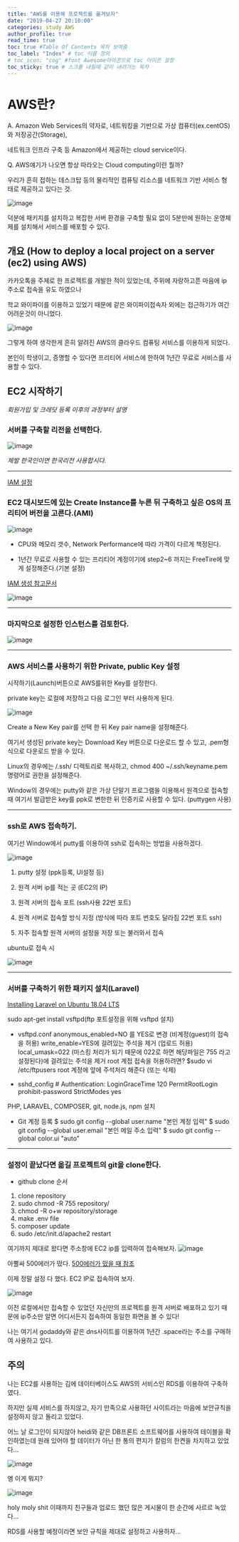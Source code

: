 ```yaml
---
title: "AWS를 이용해 프로젝트를 옮겨보자"
date: "2019-04-27 20:10:00"
categories: study AWS
author_profile: true
read_time: true
toc: true #Table Of Contents 목차 보여줌
toc_label: "Index" # toc 이름 정의
# toc_icon: "cog" #font Awesome아이콘으로 toc 아이콘 설정
toc_sticky: true # 스크롤 내릴때 같이 내려가는 목차
---
```


# AWS란?

A. Amazon Web Services의 약자로, 네트워킹을 기반으로 가상 컴퓨터(ex.centOS)와 저장공간(Storage),

네트워크 인프라 구축 등 Amazon에서 제공하는 cloud service이다.

Q. AWS얘기가 나오면 항상 따라오는 Cloud computing이란 뭘까?

우리가 흔히 접하는 데스크탑 등의 물리적인 컴퓨팅 리소스를 네트워크 기반 서비스 형태로 제공하고 있다는 것.

![image](https://user-images.githubusercontent.com/33077726/56801023-68ba6400-6857-11e9-8f69-dfd5838260d5.png)

덕분에 패키지를 설치하고 복잡한 서버 환경을 구축할 필요 없이 5분만에 원하는 운영체제를 설치해서 서비스를 배포할 수 있다.

## 개요 (How to deploy a local project on a server (ec2) using AWS)

카카오톡을 주제로 한 프로젝트를 개발한 적이 있었는데, 주위에 자랑하고픈 마음에 ip주소로 접속을 유도 하였으나

학교 와이파이를 이용하고 있었기 때문에 같은 와이파이접속자 외에는 접근하기가 여간 어려운것이 아니었다.

![image](https://user-images.githubusercontent.com/33077726/56801080-90113100-6857-11e9-8c0e-433cd9037d2b.png)

그렇게 하여 생각한게 흔히 알려진 AWS의 클라우드 컴퓨팅 서비스를 이용하게 되었다.

본인이 학생이고, 증명할 수 있다면 프리티어 서비스에 한하여 1년간 무료로 서비스를 사용할 수 있다.

## EC2 시작하기

_회원가입 및 크레딧 등록 이후의 과정부터 설명_

### 서버를 구축할 리전을 선택한다.

![image](https://user-images.githubusercontent.com/33077726/56852928-2f1f5100-695c-11e9-973a-04e8e7d89a35.png)

_제발 한국인이면 한국리전 사용합시다._

---

[IAM 설정](https://tech.cloud.nongshim.co.kr/2018/10/11/%EC%B4%88%EB%B3%B4%EC%9E%90%EB%A5%BC-%EC%9C%84%ED%95%9C-aws-%EC%9B%B9%EA%B5%AC%EC%B6%95-2-iam-%EC%9C%A0%EC%A0%80-%EC%83%9D%EC%84%B1%ED%95%98%EA%B8%B0/)

### EC2 대시보드에 있는 Create Instance를 누른 뒤 구축하고 싶은 OS의 프리티어 버전을 고른다.(AMI)

![image](https://user-images.githubusercontent.com/33077726/56801249-f433f500-6857-11e9-8a74-d52176048e54.png)

- CPU와 메모리 갯수, Network Performance에 따라 가격이 다르게 책정된다.

- 1년간 무료로 사용할 수 있는 프리티어 계정이기에 step2~6 까지는 FreeTire에 맞게 설정해준다.(기본 설정)

[IAM 생성 참고문서](https://tech.cloud.nongshim.co.kr/2018/10/11/%EC%B4%88%EB%B3%B4%EC%9E%90%EB%A5%BC-%EC%9C%84%ED%95%9C-aws-%EC%9B%B9%EA%B5%AC%EC%B6%95-2-iam-%EC%9C%A0%EC%A0%80-%EC%83%9D%EC%84%B1%ED%95%98%EA%B8%B0/)

![image](https://user-images.githubusercontent.com/33077726/56802384-d74cf100-685a-11e9-8684-f4555e1fc26a.png)

---

### 마지막으로 설정한 인스턴스를 검토한다.

![image](https://user-images.githubusercontent.com/33077726/56802529-40ccff80-685b-11e9-92bb-5310422d4a7d.png)

---

### AWS 서비스를 사용하기 위한 Private, public Key 설정

시작하기(Launch)버튼으로 AWS를위한 Key를 설정한다.

private key는 로컬에 저장하고 다음 로그인 부터 사용하게 된다.

![image](https://user-images.githubusercontent.com/33077726/56805565-64e10e80-6864-11e9-94ee-0d4e1006d078.png)

Create a New Key pair를 선택 한 뒤 Key pair name을 설정해준다.

여기서 생성된 private key는 Download Key 버튼으로 다운로드 할 수 있고, .pem형식으로 다운로드 받을 수 있다.

Linux의 경우에는 /.ssh/ 디렉토리로 복사하고, chmod 400 ~/.ssh/keyname.pem 명령어로 권한을 설정해준다.

Window의 경우에는 putty와 같은 가상 단말기 프로그램을 이용해서 원격으로 접속할 때 여기서 발급받은 key를 ppk로 변한한 뒤 인증키로 사용할 수 있다.
(puttygen 사용)

---

### ssh로 AWS 접속하기.

여기선 Window에서 putty를 이용하여 ssh로 접속하는 방법을 사용하겠다.

![image](https://user-images.githubusercontent.com/33077726/56847869-6c63ee80-691c-11e9-89c9-2adf6d497019.png)

1. putty 설정 (ppk등록, UI설정 등)

2. 원격 서버 ip를 적는 곳 (EC2의 IP)

3. 원격 서버의 접속 포트 (ssh사용 22번 포트)

4. 원격 서버로 접속할 방식 지정 (방식에 따라 포트 번호도 달라짐 22번 포트 ssh)

5. 자주 접속할 원격 서버의 설정을 저장 또는 불러와서 접속

ubuntu로 접속 시

![image](https://user-images.githubusercontent.com/33077726/56847941-66bad880-691d-11e9-8b78-fe96621231c0.png)

---

### 서버를 구축하기 위한 패키지 설치(Laravel)

[Installing Laravel on Ubuntu 18.04 LTS](https://www.howtoforge.com/tutorial/install-laravel-on-ubuntu-for-apache/)

sudo apt-get install vsftpd(ftp 포트설정을 위해 vsftpd 설치)

- vsftpd.conf
  anonymous_enabled=NO 를 YES로 변경 (비계정(guest)의 접속을 허용)
  write_enable=YES에 걸려있는 주석을 제거 (업로드 허용)
  local_umask=022 (마스킹 처리가 되기 때문에 022로 하면 해당파일은 755 라고 설정된다)에 걸려있는 주석을 제거
  root 계접 접속을 허용하려면? \$sudo vi /etc/ftpusers
  root 계정에 앞에 주석처리 해준다 (또는 삭제)

- sshd_config # Authentication:
  LoginGraceTime 120
  PermitRootLogin prohibit-password
  StrictModes yes

PHP, LARAVEL, COMPOSER, git, node.js, npm 설치

- Git 계정 등록
  \$ sudo git config --global user.name "본인 계정 입력"
  \$ sudo git config --global user.email "본인 메일 주소 입력"
  \$ sudo git config --global color.ui "auto"

---

### 설정이 끝났다면 옮길 프로젝트의 git을 clone한다.

- github clone 순서

1. clone repository
2. sudo chmod -R 755 repository/
3. chmod -R o+w repository/storage
4. make .env file
5. composer update
6. sudo /etc/init.d/apache2 restart

여기까지 제대로 왔다면 주소창에 EC2 ip를 입력하여 접속해보자.
![image](https://user-images.githubusercontent.com/33077726/56848078-53a90800-691f-11e9-8aa6-58d57dc31f45.png)

아뿔싸 500에러가 떴다.
[500에러가 떴을 때 참조](https://stackoverflow.com/questions/31543175/getting-a-500-internal-server-error-on-laravel-5-ubuntu-14-04)

이제 정말 설정 다 했다. EC2 IP로 접속하여 보자.

![image](https://user-images.githubusercontent.com/33077726/56848471-71c53700-6924-11e9-94a9-5854d4915313.png)

이전 로컬에서만 접속할 수 있었던 자신만의 프로젝트를 원격 서버로 배포하고 있기 때문에
ip주소만 알면 어디서든지 접속하여 동일한 화면을 볼 수 있다!

나는 여기서 godaddy와 같은 dns사이트를 이용하여 1년간 .space라는 주소를 구매하여 사용하고 있다.

## 주의

나는 EC2를 사용하는 김에 데이터베이스도 AWS의 서비스인 RDS를 이용하여 구축하였다.

하지만 실제 서비스를 하지않고, 자기 만족으로 사용하던 사이트라는 마음에 보안규칙을 설정하지 않고 돌리고 있었다.

어느 날 로그인이 되지않아 heidi와 같은 DB프론트 소프트웨어를 사용하여 테이블을 확인하였는데 원래 있어야 할 데이터가 아닌 한 통의 편지가 칼럼의 한켠을 차지하고 있었다...

![image](https://user-images.githubusercontent.com/33077726/56848582-cc12c780-6925-11e9-9d70-76db6f72345d.png)

엥 이게 뭐지?

![image](https://user-images.githubusercontent.com/33077726/56848590-de8d0100-6925-11e9-8a2a-d4f5b657db68.png)

holy moly shit 이때까지 친구들과 업로드 했던 많은 게시물이 한 순간에 사르르 녹았다...

RDS를 사용할 예정이라면 보안 규칙을 제대로 설정하고 사용하자...
